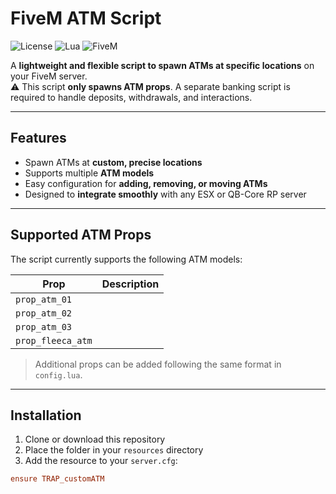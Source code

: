# FiveM ATM Script

![License](https://img.shields.io/badge/License-MIT-green)
![Lua](https://img.shields.io/badge/Lua-5.4-blue)
![FiveM](https://img.shields.io/badge/FiveM-Compatible-brightgreen)

A **lightweight and flexible script to spawn ATMs at specific locations** on your FiveM server.  
⚠️ This script **only spawns ATM props**. A separate banking script is required to handle deposits, withdrawals, and interactions.

---

## Features

- Spawn ATMs at **custom, precise locations**  
- Supports multiple **ATM models**  
- Easy configuration for **adding, removing, or moving ATMs**  
- Designed to **integrate smoothly** with any ESX or QB-Core RP server  

---

## Supported ATM Props

The script currently supports the following ATM models:  

| Prop | Description |
|------|-------------|
| `prop_atm_01`      |
| `prop_atm_02`      |
| `prop_atm_03`      |
| `prop_fleeca_atm`  | 

> Additional props can be added following the same format in `config.lua`.

---

## Installation

1. Clone or download this repository  
2. Place the folder in your `resources` directory  
3. Add the resource to your `server.cfg`:

```cfg
ensure TRAP_customATM
